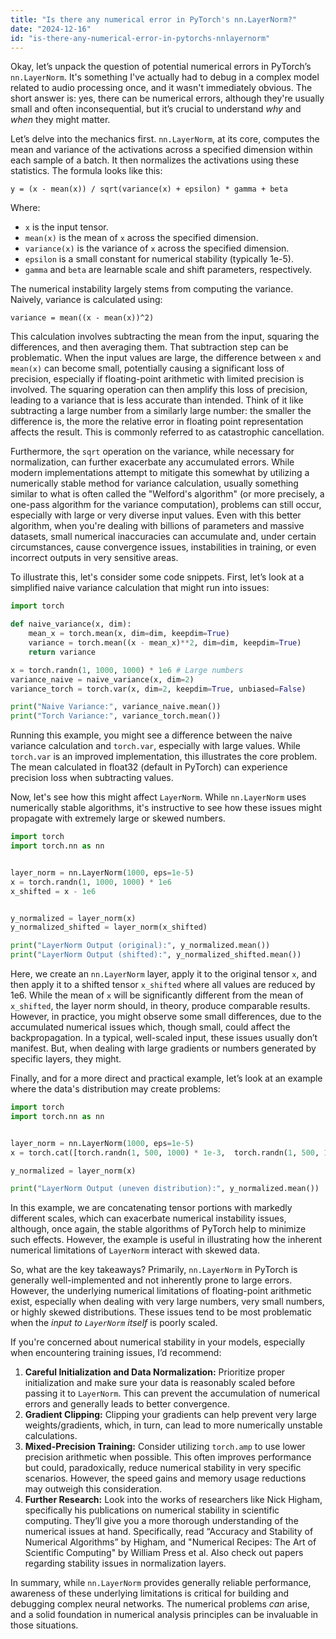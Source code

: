 ```yaml
---
title: "Is there any numerical error in PyTorch's nn.LayerNorm?"
date: "2024-12-16"
id: "is-there-any-numerical-error-in-pytorchs-nnlayernorm"
---
```


Okay, let’s unpack the question of potential numerical errors in PyTorch’s `nn.LayerNorm`. It's something I've actually had to debug in a complex model related to audio processing once, and it wasn't immediately obvious. The short answer is: yes, there can be numerical errors, although they're usually small and often inconsequential, but it’s crucial to understand *why* and *when* they might matter.

Let’s delve into the mechanics first. `nn.LayerNorm`, at its core, computes the mean and variance of the activations across a specified dimension within each sample of a batch. It then normalizes the activations using these statistics. The formula looks like this:

`y = (x - mean(x)) / sqrt(variance(x) + epsilon) * gamma + beta`

Where:
* `x` is the input tensor.
* `mean(x)` is the mean of `x` across the specified dimension.
* `variance(x)` is the variance of `x` across the specified dimension.
* `epsilon` is a small constant for numerical stability (typically 1e-5).
* `gamma` and `beta` are learnable scale and shift parameters, respectively.

The numerical instability largely stems from computing the variance. Naively, variance is calculated using:

`variance = mean((x - mean(x))^2)`

This calculation involves subtracting the mean from the input, squaring the differences, and then averaging them. That subtraction step can be problematic. When the input values are large, the difference between `x` and `mean(x)` can become small, potentially causing a significant loss of precision, especially if floating-point arithmetic with limited precision is involved. The squaring operation can then amplify this loss of precision, leading to a variance that is less accurate than intended. Think of it like subtracting a large number from a similarly large number: the smaller the difference is, the more the relative error in floating point representation affects the result. This is commonly referred to as catastrophic cancellation.

Furthermore, the `sqrt` operation on the variance, while necessary for normalization, can further exacerbate any accumulated errors. While modern implementations attempt to mitigate this somewhat by utilizing a numerically stable method for variance calculation, usually something similar to what is often called the "Welford's algorithm" (or more precisely, a one-pass algorithm for the variance computation), problems can still occur, especially with large or very diverse input values. Even with this better algorithm, when you're dealing with billions of parameters and massive datasets, small numerical inaccuracies can accumulate and, under certain circumstances, cause convergence issues, instabilities in training, or even incorrect outputs in very sensitive areas.

To illustrate this, let's consider some code snippets. First, let’s look at a simplified naive variance calculation that might run into issues:

```python
import torch

def naive_variance(x, dim):
    mean_x = torch.mean(x, dim=dim, keepdim=True)
    variance = torch.mean((x - mean_x)**2, dim=dim, keepdim=True)
    return variance

x = torch.randn(1, 1000, 1000) * 1e6 # Large numbers
variance_naive = naive_variance(x, dim=2)
variance_torch = torch.var(x, dim=2, keepdim=True, unbiased=False)

print("Naive Variance:", variance_naive.mean())
print("Torch Variance:", variance_torch.mean())
```

Running this example, you might see a difference between the naive variance calculation and `torch.var`, especially with large values. While `torch.var` is an improved implementation, this illustrates the core problem. The mean calculated in float32 (default in PyTorch) can experience precision loss when subtracting values.

Now, let's see how this might affect `LayerNorm`. While `nn.LayerNorm` uses numerically stable algorithms, it's instructive to see how these issues might propagate with extremely large or skewed numbers.

```python
import torch
import torch.nn as nn


layer_norm = nn.LayerNorm(1000, eps=1e-5)
x = torch.randn(1, 1000, 1000) * 1e6
x_shifted = x - 1e6


y_normalized = layer_norm(x)
y_normalized_shifted = layer_norm(x_shifted)

print("LayerNorm Output (original):", y_normalized.mean())
print("LayerNorm Output (shifted):", y_normalized_shifted.mean())
```

Here, we create an `nn.LayerNorm` layer, apply it to the original tensor `x`, and then apply it to a shifted tensor `x_shifted` where all values are reduced by 1e6. While the mean of `x` will be significantly different from the mean of `x_shifted`, the layer norm should, in theory, produce comparable results. However, in practice, you might observe some small differences, due to the accumulated numerical issues which, though small, could affect the backpropagation. In a typical, well-scaled input, these issues usually don’t manifest. But, when dealing with large gradients or numbers generated by specific layers, they might.

Finally, and for a more direct and practical example, let’s look at an example where the data's distribution may create problems:

```python
import torch
import torch.nn as nn


layer_norm = nn.LayerNorm(1000, eps=1e-5)
x = torch.cat([torch.randn(1, 500, 1000) * 1e-3,  torch.randn(1, 500, 1000) * 1e3], dim=1)

y_normalized = layer_norm(x)

print("LayerNorm Output (uneven distribution):", y_normalized.mean())

```

In this example, we are concatenating tensor portions with markedly different scales, which can exacerbate numerical instability issues, although, once again, the stable algorithms of PyTorch help to minimize such effects. However, the example is useful in illustrating how the inherent numerical limitations of `LayerNorm` interact with skewed data.

So, what are the key takeaways? Primarily, `nn.LayerNorm` in PyTorch is generally well-implemented and not inherently prone to large errors. However, the underlying numerical limitations of floating-point arithmetic exist, especially when dealing with very large numbers, very small numbers, or highly skewed distributions. These issues tend to be most problematic when the *input to `LayerNorm` itself* is poorly scaled.

If you're concerned about numerical stability in your models, especially when encountering training issues, I’d recommend:

1.  **Careful Initialization and Data Normalization:** Prioritize proper initialization and make sure your data is reasonably scaled before passing it to `LayerNorm`. This can prevent the accumulation of numerical errors and generally leads to better convergence.
2.  **Gradient Clipping:** Clipping your gradients can help prevent very large weights/gradients, which, in turn, can lead to more numerically unstable calculations.
3. **Mixed-Precision Training:** Consider utilizing `torch.amp` to use lower precision arithmetic when possible. This often improves performance but could, paradoxically, reduce numerical stability in very specific scenarios. However, the speed gains and memory usage reductions may outweigh this consideration.
4.  **Further Research:** Look into the works of researchers like Nick Higham, specifically his publications on numerical stability in scientific computing. They’ll give you a more thorough understanding of the numerical issues at hand. Specifically, read “Accuracy and Stability of Numerical Algorithms” by Higham, and "Numerical Recipes: The Art of Scientific Computing" by William Press et al. Also check out papers regarding stability issues in normalization layers.

In summary, while `nn.LayerNorm` provides generally reliable performance, awareness of these underlying limitations is critical for building and debugging complex neural networks. The numerical problems *can* arise, and a solid foundation in numerical analysis principles can be invaluable in those situations.
